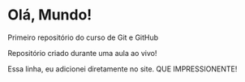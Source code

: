 # Olá, Mundo!
Primeiro repositório do curso de Git e GitHub

Repositório criado durante uma aula ao vivo!

Essa linha, eu adicionei diretamente no site. QUE IMPRESSIONENTE!
